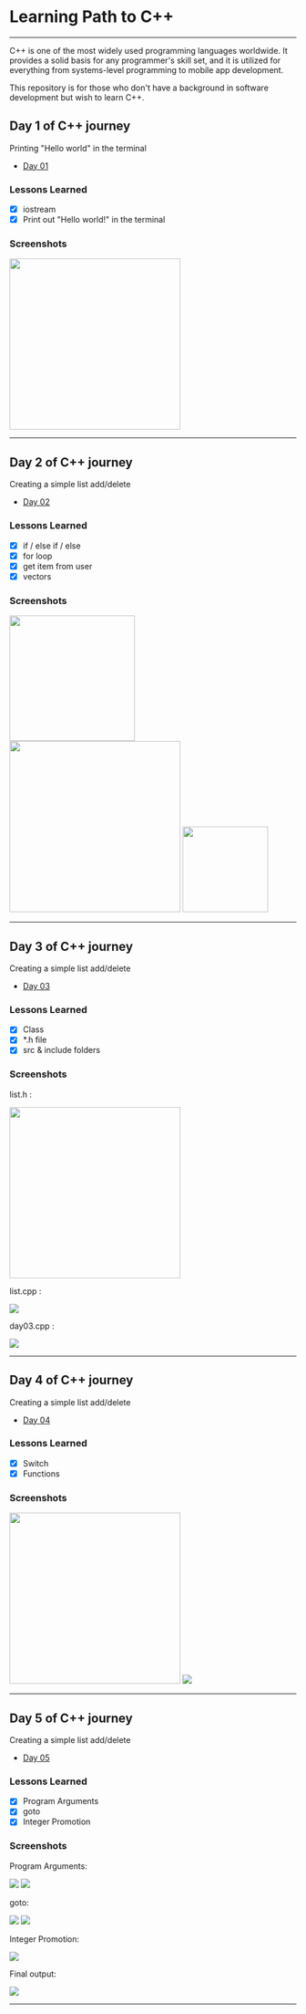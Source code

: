 # Learning Path to C++
***
C++ is one of the most widely used programming languages worldwide.
It provides a solid basis for any programmer's skill set, and it is utilized for everything from systems-level programming to mobile app development.

This repository is for those who don't have a background in software development but wish to learn C++. 

## Day 1 of C++ journey

Printing "Hello world" in the terminal
- [Day 01](day01)

### Lessons Learned

- [x] iostream
- [x] Print out "Hello world!" in the terminal

### Screenshots

<img  src="images/Day_01.png" height="300"/> 

***

## Day 2 of C++ journey

Creating a simple list add/delete
- [Day 02](day02)

### Lessons Learned

- [x] if / else if / else
- [x] for loop
- [x] get item from user
- [x] vectors

### Screenshots

<img  src="images/Day_02_02.png" height="220"/> 
<img  src="images/Day_02_00.png" height="300"/> 
<img  src="images/Day_02_01.png" height="150"/> 

***

## Day 3 of C++ journey

Creating a simple list add/delete
- [Day 03](day03)

### Lessons Learned

- [x] Class
- [x] *.h file
- [x] src & include folders

### Screenshots

list.h :

<img  src="images/Day_03_01.png" height="300"/>

list.cpp :

<img  src="images/Day_03_02.png"/>

day03.cpp :

<img  src="images/Day_03_03.png" />

***

## Day 4 of C++ journey

Creating a simple list add/delete
- [Day 04](day04)

### Lessons Learned

- [x] Switch
- [x] Functions

### Screenshots

<img  src="images/Day_04_01.png" height="300"/>

<img  src="images/Day_04_02.png"/>


***

## Day 5 of C++ journey

Creating a simple list add/delete
- [Day 05](day05)

### Lessons Learned

- [x] Program Arguments
- [x] goto
- [x] Integer Promotion

### Screenshots

Program Arguments:

<img  src="images/Day_05_01.png" />

<img  src="images/Day_05_05.png"/>

goto:

<img  src="images/Day_05_02.png"/>

<img  src="images/Day_05_03.png"/>

Integer Promotion:

<img  src="images/Day_05_04.png"/>

Final output:

<img  src="images/Day_05_06.png"/>


***
